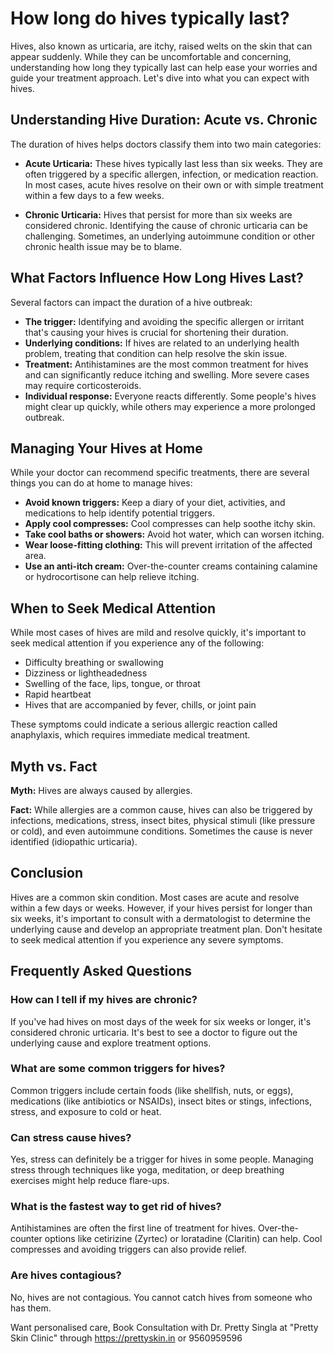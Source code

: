 # How long do hives typically last?

Hives, also known as urticaria, are itchy, raised welts on the skin that can appear suddenly. While they can be uncomfortable and concerning, understanding how long they typically last can help ease your worries and guide your treatment approach. Let's dive into what you can expect with hives.

## Understanding Hive Duration: Acute vs. Chronic

The duration of hives helps doctors classify them into two main categories:

*   **Acute Urticaria:** These hives typically last less than six weeks. They are often triggered by a specific allergen, infection, or medication reaction. In most cases, acute hives resolve on their own or with simple treatment within a few days to a few weeks.

*   **Chronic Urticaria:** Hives that persist for more than six weeks are considered chronic. Identifying the cause of chronic urticaria can be challenging. Sometimes, an underlying autoimmune condition or other chronic health issue may be to blame.

## What Factors Influence How Long Hives Last?

Several factors can impact the duration of a hive outbreak:

*   **The trigger:** Identifying and avoiding the specific allergen or irritant that's causing your hives is crucial for shortening their duration.
*   **Underlying conditions:** If hives are related to an underlying health problem, treating that condition can help resolve the skin issue.
*   **Treatment:** Antihistamines are the most common treatment for hives and can significantly reduce itching and swelling. More severe cases may require corticosteroids.
*   **Individual response:** Everyone reacts differently. Some people's hives might clear up quickly, while others may experience a more prolonged outbreak.

## Managing Your Hives at Home

While your doctor can recommend specific treatments, there are several things you can do at home to manage hives:

*   **Avoid known triggers:** Keep a diary of your diet, activities, and medications to help identify potential triggers.
*   **Apply cool compresses:** Cool compresses can help soothe itchy skin.
*   **Take cool baths or showers:** Avoid hot water, which can worsen itching.
*   **Wear loose-fitting clothing:** This will prevent irritation of the affected area.
*   **Use an anti-itch cream:** Over-the-counter creams containing calamine or hydrocortisone can help relieve itching.

## When to Seek Medical Attention

While most cases of hives are mild and resolve quickly, it's important to seek medical attention if you experience any of the following:

*   Difficulty breathing or swallowing
*   Dizziness or lightheadedness
*   Swelling of the face, lips, tongue, or throat
*   Rapid heartbeat
*   Hives that are accompanied by fever, chills, or joint pain

These symptoms could indicate a serious allergic reaction called anaphylaxis, which requires immediate medical treatment.

## Myth vs. Fact

**Myth:** Hives are always caused by allergies.

**Fact:** While allergies are a common cause, hives can also be triggered by infections, medications, stress, insect bites, physical stimuli (like pressure or cold), and even autoimmune conditions. Sometimes the cause is never identified (idiopathic urticaria).

## Conclusion

Hives are a common skin condition. Most cases are acute and resolve within a few days or weeks. However, if your hives persist for longer than six weeks, it's important to consult with a dermatologist to determine the underlying cause and develop an appropriate treatment plan. Don't hesitate to seek medical attention if you experience any severe symptoms.

## Frequently Asked Questions

### How can I tell if my hives are chronic?

If you've had hives on most days of the week for six weeks or longer, it's considered chronic urticaria. It's best to see a doctor to figure out the underlying cause and explore treatment options.

### What are some common triggers for hives?

Common triggers include certain foods (like shellfish, nuts, or eggs), medications (like antibiotics or NSAIDs), insect bites or stings, infections, stress, and exposure to cold or heat.

### Can stress cause hives?

Yes, stress can definitely be a trigger for hives in some people. Managing stress through techniques like yoga, meditation, or deep breathing exercises might help reduce flare-ups.

### What is the fastest way to get rid of hives?

Antihistamines are often the first line of treatment for hives. Over-the-counter options like cetirizine (Zyrtec) or loratadine (Claritin) can help. Cool compresses and avoiding triggers can also provide relief.

### Are hives contagious?

No, hives are not contagious. You cannot catch hives from someone who has them.

Want personalised care, Book Consultation with Dr. Pretty Singla at "Pretty Skin Clinic" through https://prettyskin.in or 9560959596

